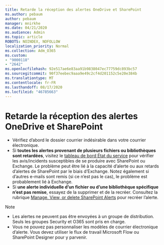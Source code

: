 ```yaml
---
title: Retarde la réception des alertes OneDrive et SharePoint
ms.author: pebaum
author: pebaum
manager: mnirkhe
ms.date: 04/21/2020
ms.audience: Admin
ms.topic: article
ROBOTS: NOINDEX, NOFOLLOW
localization_priority: Normal
ms.collection: Adm_O365
ms.custom:
- "9000118"
- "2642"
ms.openlocfilehash: 92e517ae6e83aa91b9838047ec77759dc893bc57
ms.sourcegitcommit: 90f37eebec9aaa9e49c2cf4d201152c5e20e384b
ms.translationtype: MT
ms.contentlocale: fr-FR
ms.lasthandoff: 08/17/2020
ms.locfileid: "46785663"
---
```

# <a name="delays-in-receiving-sharepoint-and-onedrive-alerts"></a>Retarde la réception des alertes OneDrive et SharePoint

- Vérifiez d’abord le dossier courrier indésirable dans votre courrier électronique.
- Si **toutes les alertes provenant de plusieurs fichiers ou bibliothèques sont retardées**, visitez le [tableau de bord État du service](https://portal.office.com/adminportal/home?ref=/servicehealth) pour vérifier les avis/incidents susceptibles de se produire avec SharePoint ou Exchange. Le problème peut être lié à la capacité d’alerte ou aux retards d’alertes de SharePoint par le biais d’Exchange. Notez également si d’autres e-mails sont remis (si ce n’est pas le cas), le problème est probablement lié à Exchange.
- Si **une alerte individuelle d’un fichier ou d’une bibliothèque spécifique n’est pas remise**, essayez de la supprimer et de la recréer. Consultez la rubrique [Manage, View, or delete SharePoint Alerts](https://support.microsoft.com/office/99dfb19c-9a90-4a8c-aba1-aa8c8afb0de2) pour recréer l’alerte.

> [!NOTE]
> - Les alertes ne peuvent pas être envoyées à un groupe de distribution. Seuls les groupes Security et O365 sont pris en charge.
> - Vous ne pouvez pas personnaliser les modèles de courrier électronique d’alerte. Vous devez utiliser le flux de travail Microsoft Flow ou SharePoint Designer pour y parvenir.
